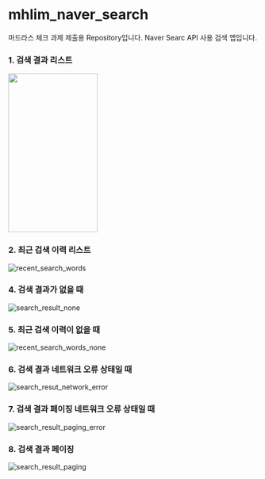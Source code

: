 # mhlim_naver_search
마드라스 체크 과제 제출용 Repository입니다. Naver Searc API 사용 검색 앱입니다.


### 1. 검색 결과 리스트
<img src="search_result.jpg" width="180px" height="320px"></img>

### 2. 최근 검색 이력 리스트
![recent_search_words](./res/readme/recent_search_words.jpg)

### 4. 검색 결과가 없을 때
![search_result_none](./res/readme/search_result_none.jpg)

### 5. 최근 검색 이력이 없을 때
![recent_search_words_none](./res/readme/recent_search_words_none.jpg)

### 6. 검색 결과 네트워크 오류 상태일 때
![search_resut_network_error](./res/readme/search_resut_network_error.jpg)

### 7. 검색 결과 페이징 네트워크 오류 상태일 때
![search_result_paging_error](./res/readme/search_result_paging_error.jpg)

### 8. 검색 결과 페이징
![search_result_paging](./res/readme/search_result_paging.jpg)
